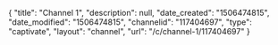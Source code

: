 {
    "title": "Channel 1",
    "description": null,
    "date_created": "1506474815",
    "date_modified": "1506474815",
    "channelid": "117404697",
    "type": "captivate",
    "layout": "channel",
    "url": "\/c\/channel-1\/117404697"
}